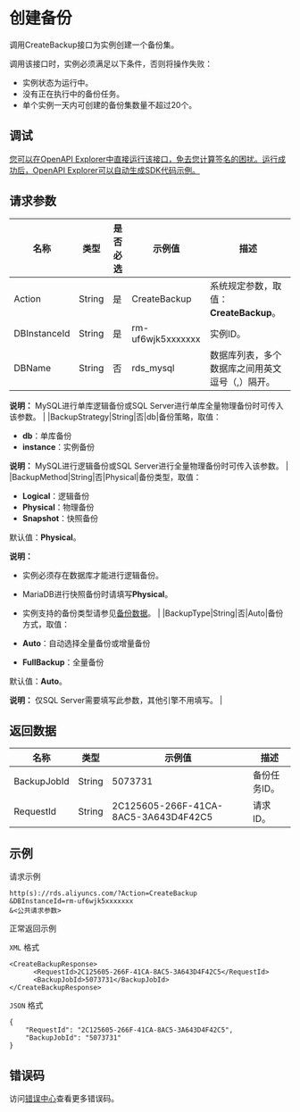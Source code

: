 # 创建备份

调用CreateBackup接口为实例创建一个备份集。

调用该接口时，实例必须满足以下条件，否则将操作失败：

-   实例状态为运行中。
-   没有正在执行中的备份任务。
-   单个实例一天内可创建的备份集数量不超过20个。

## 调试

[您可以在OpenAPI Explorer中直接运行该接口，免去您计算签名的困扰。运行成功后，OpenAPI Explorer可以自动生成SDK代码示例。](https://api.aliyun.com/#product=Rds&api=CreateBackup&type=RPC&version=2014-08-15)

## 请求参数

|名称|类型|是否必选|示例值|描述|
|--|--|----|---|--|
|Action|String|是|CreateBackup|系统规定参数，取值：**CreateBackup**。 |
|DBInstanceId|String|是|rm-uf6wjk5xxxxxxx|实例ID。 |
|DBName|String|否|rds\_mysql|数据库列表，多个数据库之间用英文逗号（,）隔开。

 **说明：** MySQL进行单库逻辑备份或SQL Server进行单库全量物理备份时可传入该参数。 |
|BackupStrategy|String|否|db|备份策略，取值：

 -   **db**：单库备份
-   **instance**：实例备份

 **说明：** MySQL进行逻辑备份或SQL Server进行全量物理备份时可传入该参数。 |
|BackupMethod|String|否|Physical|备份类型，取值：

 -   **Logical**：逻辑备份
-   **Physical**：物理备份
-   **Snapshot**：快照备份

 默认值：**Physical**。

 **说明：**

-   实例必须存在数据库才能进行逻辑备份。
-   MariaDB进行快照备份时请填写**Physical**。
-   实例支持的备份类型请参见[备份数据](~~98818~~)。 |
|BackupType|String|否|Auto|备份方式，取值：

 -   **Auto**：自动选择全量备份或增量备份
-   **FullBackup**：全量备份

 默认值：**Auto**。

 **说明：** 仅SQL Server需要填写此参数，其他引擎不用填写。 |

## 返回数据

|名称|类型|示例值|描述|
|--|--|---|--|
|BackupJobId|String|5073731|备份任务ID。 |
|RequestId|String|2C125605-266F-41CA-8AC5-3A643D4F42C5|请求ID。 |

## 示例

请求示例

```
http(s)://rds.aliyuncs.com/?Action=CreateBackup
&DBInstanceId=rm-uf6wjk5xxxxxxx
&<公共请求参数>
```

正常返回示例

`XML` 格式

```
<CreateBackupResponse>
	  <RequestId>2C125605-266F-41CA-8AC5-3A643D4F42C5</RequestId>
	  <BackupJobId>5073731</BackupJobId>
</CreateBackupResponse>
```

`JSON` 格式

```
{
    "RequestId": "2C125605-266F-41CA-8AC5-3A643D4F42C5", 
    "BackupJobId": "5073731"
}
```

## 错误码

访问[错误中心](https://error-center.aliyun.com/status/product/Rds)查看更多错误码。

